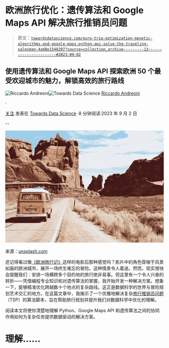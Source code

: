 # 欧洲旅行优化：遗传算法和 Google Maps API 解决旅行推销员问题

> 原文：[`towardsdatascience.com/euro-trip-optimization-genetic-algorithms-and-google-maps-python-api-solve-the-traveling-salesman-4ad8e1548207?source=collection_archive---------13-----------------------#2023-09-02`](https://towardsdatascience.com/euro-trip-optimization-genetic-algorithms-and-google-maps-python-api-solve-the-traveling-salesman-4ad8e1548207?source=collection_archive---------13-----------------------#2023-09-02)

## 使用遗传算法和 Google Maps API 探索欧洲 50 个最受欢迎城市的魅力，解锁高效的旅行路线

[](https://medium.com/@riccardo.andreoni?source=post_page-----4ad8e1548207--------------------------------)![Riccardo Andreoni](https://medium.com/@riccardo.andreoni?source=post_page-----4ad8e1548207--------------------------------)[](https://towardsdatascience.com/?source=post_page-----4ad8e1548207--------------------------------)![Towards Data Science](https://towardsdatascience.com/?source=post_page-----4ad8e1548207--------------------------------) [Riccardo Andreoni](https://medium.com/@riccardo.andreoni?source=post_page-----4ad8e1548207--------------------------------)

·

[关注](https://medium.com/m/signin?actionUrl=https%3A%2F%2Fmedium.com%2F_%2Fsubscribe%2Fuser%2F76784541161c&operation=register&redirect=https%3A%2F%2Ftowardsdatascience.com%2Feuro-trip-optimization-genetic-algorithms-and-google-maps-python-api-solve-the-traveling-salesman-4ad8e1548207&user=Riccardo+Andreoni&userId=76784541161c&source=post_page-76784541161c----4ad8e1548207---------------------post_header-----------) 发表在 [Towards Data Science](https://towardsdatascience.com/?source=post_page-----4ad8e1548207--------------------------------) ·8 分钟阅读·2023 年 9 月 2 日[](https://medium.com/m/signin?actionUrl=https%3A%2F%2Fmedium.com%2F_%2Fvote%2Ftowards-data-science%2F4ad8e1548207&operation=register&redirect=https%3A%2F%2Ftowardsdatascience.com%2Feuro-trip-optimization-genetic-algorithms-and-google-maps-python-api-solve-the-traveling-salesman-4ad8e1548207&user=Riccardo+Andreoni&userId=76784541161c&source=-----4ad8e1548207---------------------clap_footer-----------)

--

[](https://medium.com/m/signin?actionUrl=https%3A%2F%2Fmedium.com%2F_%2Fbookmark%2Fp%2F4ad8e1548207&operation=register&redirect=https%3A%2F%2Ftowardsdatascience.com%2Feuro-trip-optimization-genetic-algorithms-and-google-maps-python-api-solve-the-traveling-salesman-4ad8e1548207&source=-----4ad8e1548207---------------------bookmark_footer-----------)![](img/524c212758ae8a7ad835ce4182185b99.png)

来源：[unsplash.com](https://unsplash.com/photos/A5rCN8626Ck)

还记得看过像[《欧洲旅行记》](https://www.imdb.com/title/tt0356150/)这样的电影后那种感觉吗？影片中的角色穿梭于风景如画的欧洲城市，展开一场终生难忘的冒险。这种情景令人着迷。然而，现实很快会提醒我们：安排一场横跨多个目的地的旅行绝非易事。但这里有一个令人兴奋的转折——凭借编程专业知识和对遗传算法的掌握，我开始开发一种解决方案。想象一下，能够精准优化跨越数十个地点的复杂路线。这正是数据科学的世界与冒险规划艺术交汇的地方。在这篇文章中，我揭示了一个优雅地解决复杂[旅行推销员问题](https://en.wikipedia.org/wiki/Travelling_salesman_problem)（TSP）的算法脚本，旨在帮助旅行规划并提升我们对数据科学中优化的理解。

阅读本文将使你清楚地理解 Python、Google Maps API 和遗传算法之间的协同作用如何为复杂任务提供数据驱动的解决方案。

# 理解……
